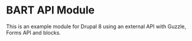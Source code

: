 # BART API Module

This is an example module for Drupal 8 using an external API with Guzzle, Forms API and blocks.


